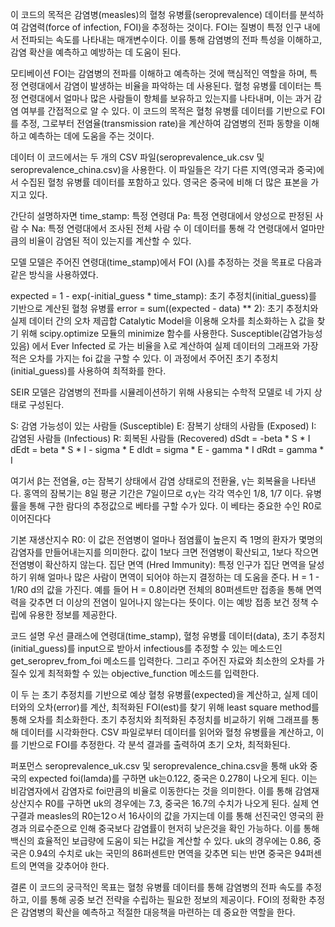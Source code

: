 이 코드의 목적은 감염병(measles)의 혈청 유병률(seroprevalence) 데이터를 분석하여 감염력(force of infection, FOI)을 추정하는 것이다. FOI는 질병이 특정 인구 내에서 전파되는 속도를 나타내는 매개변수이다. 이를 통해 감염병의 전파 특성을 이해하고, 감염 확산을 예측하고 예방하는 데 도움이 된다.

모티베이션
FOI는 감염병의 전파를 이해하고 예측하는 것에 핵심적인 역할을 하며, 특정 연령대에서 감염이 발생하는 비율을 파악하는 데 사용된다. 
혈청 유병률 데이터는 특정 연령대에서 얼마나 많은 사람들이 항체를 보유하고 있는지를 나타내며, 이는 과거 감염 여부를 간접적으로 알 수 있다.
이 코드의 목적은 혈청 유병률 데이터를 기반으로 FOI를 추정, 그로부터 전염율(transmission rate)을 계산하여 감염병의 전파 동향을 이해하고 예측하는 데에 도움을 주는 것이다.

데이터
이 코드에서는 두 개의 CSV 파일(seroprevalence_uk.csv 및 seroprevalence_china.csv)을 사용한다. 
이 파일들은 각기 다른 지역(영국과 중국)에서 수집된 혈청 유병률 데이터를 포함하고 있다. 
영국은 중국에 비해 더 많은 표본을 가지고 있다.

간단히 설명하자면
time_stamp: 특정 연령대
Pa: 특정 연령대에서 양성으로 판정된 사람 수
Na: 특정 연령대에서 조사된 전체 사람 수
이 데이터를 통해 각 연령대에서 얼마만큼의 비율이 감염된 적이 있는지를 계산할 수 있다.

모델
모델은 주어진 연령대(time_stamp)에서 FOI (λ)를 추정하는 것을 목표로 다음과 같은 방식을 사용하였다.

expected = 1 - exp(-initial_guess * time_stamp): 초기 추정치(initial_guess)를 기반으로 계산된 혈청 유병률
error = sum((expected - data) ** 2): 초기 추정치와 실제 데이터 간의 오차 제곱합
Catalytic Model을 이용해 오차를 최소화하는 λ 값을 찾기 위해 scipy.optimize 모듈의 minimize 함수를 사용한다.
Susceptible(감염가능성있음) 에서 Ever Infected 로 가는 비율을 λ로 계산하여 실제 데이터의 그래프와 가장 적은 오차를 가지는 foi 값을 구할 수 있다.
이 과정에서 주어진 초기 추정치(initial_guess)를 사용하여 최적화를 한다.

SEIR 모델은 감염병의 전파를 시뮬레이션하기 위해 사용되는 수학적 모델로 네 가지 상태로 구성된다.

S: 감염 가능성이 있는 사람들 (Susceptible)
E: 잠복기 상태의 사람들 (Exposed)
I: 감염된 사람들 (Infectious)
R: 회복된 사람들 (Recovered)
dSdt = -beta * S * I 
dEdt = beta * S * I  - sigma * E
dIdt = sigma * E - gamma * I
dRdt = gamma * I

여기서 β는 전염율, σ는 잠복기 상태에서 감염 상태로의 전환율,  γ는 회복율을 나타낸다.
홍역의 잠복기는 8일 평균 기간은 7일이므로  σ,γ는 각각 역수인 1/8, 1/7 이다.
유병률을 통해 구한 람다의 추정값으로 베타를 구할 수가 있다. 이 베타는 중요한 수인 R0로 이어진다다

기본 재생산지수 R0: 이 값은 전염병이 얼마나 점염률이 높은지 즉 1명의 환자가 몇명의 감염자를 만들어내는지를 의미한다. 값이 1보다 크면 전염병이 확산되고, 1보다 작으면 전염병이 확산하지 않는다.
집단 면역 (Hred Immunity):  특정 인구가 집단 면역을 달성하기 위해 얼마나 많은 사람이 면역이 되어야 하는지 결정하는 데 도움을 준다. 
H = 1 - 1/R0 d의 값을 가진다. 예를 들어 H = 0.8이라면 전체의 80퍼센트만 접종을 통해 면역력을 갖추면 더 이상의 전염이 일어나지 않는다는 뜻이다. 이는 예방 접종 보건 정책 수립에 유용한 정보를 제공한다. 

코드 설명
우선 클래스에 연령대(time_stamp), 혈청 유병률 데이터(data), 초기 추정치(initial_guess)를 input으로 받아서 infectious를 추정할 수 있는 메소드인 get_seroprev_from_foi 메소드를 입력한다.
그리고 주어진 자료와 최소한의 오차를 가질수 있게 최적화할 수 있는 objective_function 메소드를 입력한다.

이 두 는 초기 추정치를 기반으로 예상 혈청 유병률(expected)을 계산하고, 실제 데이터와의 오차(error)를 계산, 최적화된 FOI(est)를 찾기 위해 least square method를 통해 오차를 최소화한다.
초기 추정치와 최적화된 추정치를 비교하기 위해 그래프를 통해 데이터를 시각화한다.
CSV 파일로부터 데이터를 읽어와 혈청 유병률을 계산하고, 이를 기반으로 FOI를 추정한다.
각 분석 결과를 출력하여 초기 오차, 최적화된다.

퍼포먼스 
seroprevalence_uk.csv 및 seroprevalence_china.csv을 통해 uk와 중국의 expected foi(lamda)를 구하면 uk는0.122, 중국은 0.278이 나오게 된다. 이는 비감염자에서 감염자로 foi만큼의 비율로 이동한다는 것을 의미한다. 
이를 통해 감염재상산지수 R0를 구하면 uk의 경우에는 7.3, 중국은 16.7의 수치가 나오게 된다. 실제 연구결과 measles의 R0는12ㅇ서 16사이의 값을 가지는데 이를 통해 선진국인 영국의 환경과 의료수준으로 인해 중국보다 감염률이 현저히 낮은것을 확인 가능하다.
이를 통해 백신의 효율적인 보급량에 도움이 되는 H값을 계산할 수 있다. uk의 경우에는 0.86, 중국은 0.94의 수치로 uk는 국민의 86퍼센트만 면역을 갖추면 되는 반면 중국은 94퍼센트의 면역을 갖추어야 한다.

결론
이 코드의 궁극적인 목표는 혈청 유병률 데이터를 통해 감염병의 전파 속도를 추정하고, 이를 통해 공중 보건 전략을 수립하는 필요한 정보의 제공이다. FOI의 정확한 추정은 감염병의 확산을 예측하고 적절한 대응책을 마련하는 데 중요한 역할을 한다.
